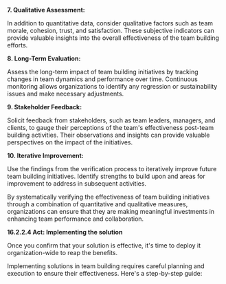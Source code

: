 
**7. Qualitative Assessment:** 

In addition to quantitative data, consider qualitative factors such as team morale, cohesion, trust, and satisfaction. These subjective indicators can provide valuable insights into the overall effectiveness of the team building efforts.

**8. Long-Term Evaluation:** 

Assess the long-term impact of team building initiatives by tracking changes in team dynamics and performance over time. Continuous monitoring allows organizations to identify any regression or sustainability issues and make necessary adjustments.

**9. Stakeholder Feedback:** 

Solicit feedback from stakeholders, such as team leaders, managers, and clients, to gauge their perceptions of the team's effectiveness post-team building activities. Their observations and insights can provide valuable perspectives on the impact of the initiatives.

**10. Iterative Improvement:**

 Use the findings from the verification process to iteratively improve future team building initiatives. Identify strengths to build upon and areas for improvement to address in subsequent activities.

By systematically verifying the effectiveness of team building initiatives through a combination of quantitative and qualitative measures, organizations can ensure that they are making meaningful investments in enhancing team performance and collaboration.

**16.2.2.4 Act: Implementing the solution**

Once you confirm that your solution is effective, it's time to deploy it organization-wide to reap the benefits.

Implementing solutions in team building requires careful planning and execution to ensure their effectiveness. Here's a step-by-step guide:
